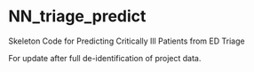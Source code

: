 # NN_triage_predict
Skeleton Code for Predicting Critically Ill Patients from ED Triage

For update after full de-identification of project data.
